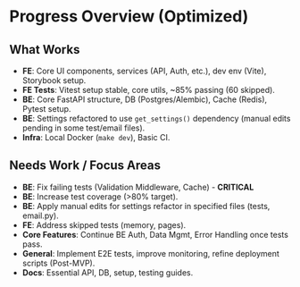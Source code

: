 # Progress Overview (Optimized)

## What Works
- **FE**: Core UI components, services (API, Auth, etc.), dev env (Vite), Storybook setup.
- **FE Tests**: Vitest setup stable, core utils, ~85% passing (60 skipped).
- **BE**: Core FastAPI structure, DB (Postgres/Alembic), Cache (Redis), Pytest setup.
- **BE**: Settings refactored to use `get_settings()` dependency (manual edits pending in some test/email files).
- **Infra**: Local Docker (`make dev`), Basic CI.

## Needs Work / Focus Areas
- **BE**: Fix failing tests (Validation Middleware, Cache) - **CRITICAL**
- **BE**: Increase test coverage (>80% target).
- **BE**: Apply manual edits for settings refactor in specified files (tests, email.py).
- **FE**: Address skipped tests (memory, pages).
- **Core Features**: Continue BE Auth, Data Mgmt, Error Handling once tests pass.
- **General**: Implement E2E tests, improve monitoring, refine deployment scripts (Post-MVP).
- **Docs**: Essential API, DB, setup, testing guides.
